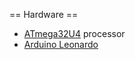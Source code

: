== Hardware ==

* [ATmega32U4](http://www.atmel.com/dyn/resources/prod_documents/7766S.pdf) processor
* [Arduino Leonardo](http://arduino.cc/en/Main/arduinoBoardLeonardo)

